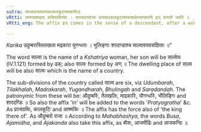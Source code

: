 ```yaml
---
sutra: साल्वावयवप्रत्यग्रथकलकूटाश्मकादिञ्
vRtti: जनपदशब्दात् क्षत्त्रियादित्येव । साल्वावयवेभ्यः प्रत्यग्रथकलकूटाश्मकशब्देभ्यश्चापत्ये इञ् प्रत्ययो भवति ॥ _Karika_ उदुम्बरास्तिलखला मद्रकारा युगन्धराः । भुलिङ्गाः शरदण्डाश्च साल्वावयवसंज्ञिताः ॥
vRtti_eng: The affix इञ् comes in the sense of a descendant, after a word which denotes any subdivision of the country of _Salva_; and after the words '_Pratyagratha_', '_Kalakuta_', and '_Asmaka_', when these are names of countries and of _Kshatriya_ tribes.

---
```

_Karika_
उदुम्बरास्तिलखला मद्रकारा युगन्धराः ।
भुलिङ्गाः शरदण्डाश्च साल्वावयवसंज्ञिताः ॥"

The word साल्वा is the name of a _Kshatriya_ woman, her son will be साल्वेयः (IV.1.121) formed by ढक्; also साल्वः formed by अण् ॥ The dwelling place of साल्व will be also साल्वः which is the name of a country.

The sub-divisions of the country called साल्व are six, viz _Udumbarah_, _Tilakhalah_, _Madrakarah_, _Yugandharah_, _Bhulingah_ and _Saradandah_. The patronymic from these will be: औदुम्बरिः, तैलखलिः, माद्रकारिः, यौगन्धरिः, भौलिङ्गिः and शारदण्डिः ॥ So also the affix 'in' will be added to the words '_Pratyagratha_' &c. As प्रात्यग्रथिः, कालकूटिः and आश्मकिः ॥ The affix has the force also of 'the king there of'. As औदुम्बरो राजा ॥ According to _Mahabhashya_, the words _Busa_, _Ajamidha_, and _Ajakanda_ also take this affix, as बौसः, आजमीढिः and आजकन्दिः ॥